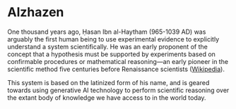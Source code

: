 # Alzhazen

One thousand years ago, Ḥasan Ibn al-Haytham (965-1039 AD) was arguably the first human being to use experimental evidence to explicitly understand a system scientifically. He was an early proponent of the concept that a hypothesis must be supported by experiments based on confirmable procedures or mathematical reasoning—an early pioneer in the scientific method five centuries before Renaissance scientists ([Wikipedia](https://en.wikipedia.org/wiki/Ibn_al-Haytham)). 

This system is based on the latinized form of his name, and is geared towards using generative AI technology to perform scientific reasoning over the extant body of knowledge we have access to in the world today. 

